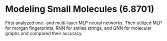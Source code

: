 # Modeling Small Molecules (6.8701)

First analyzed one- and multi-layer MLP neural networks. Then utilized MLP for morgan fingerprints, RNN for smiles strings, and GNN for molecular graphs and compared their accuracy.
